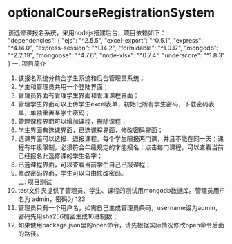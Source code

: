 # optionalCourseRegistrationSystem  
该选修课报名系统，采用nodejs搭建后台，项目依赖如下：  
  "dependencies": {
    "ejs": "^2.5.5",
    "excel-export": "^0.5.1",
    "express": "^4.14.0",
    "express-session": "^1.14.2",
    "formidable": "^1.0.17",
    "mongodb": "^2.2.19",
    "mongoose": "^4.7.6",
    "node-xlsx": "^0.7.4",
    "underscore": "^1.8.3"
  }
一. 项目简介  
1. 该报名系统分前台学生系统和后台管理员系统；  
2. 学生和管理员共用一个登陆界面；  
3. 管理员界面有管理学生界面和管理课程界面；  
4. 管理学生界面可以上传学生excel表单，初始化所有学生密码，下载密码表单，单独重置某学生密码；  
5. 管理课程界面可以增加课程，删除课程；  
6. 学生界面有选课界面，已选课程界面，修改密码界面；  
7. 选课界面可以选报、退报课程。每个学生限报两门课，并且不能在同一天；课程有年级限制，必须符合年级规定的才能报名；点击每门课程，可以查看当前已经报名此选修课的学生名字；  
8. 已选课程界面，可以查看当前学生自己已报课程；  
9. 修改密码界面，学生可以自由修改密码。   
二. 项目测试  
1. test文件夹提供了管理员、学生、课程的测试用mongodb数据库。管理员用户名为 admin，密码为 123  
2. 管理员只有一个用户名，如需自己生成管理员条码，username设为admin，密码先用sha256加密生成16进制数；  
3. 如果使用package.json里的open命令，请先根据实际情况修改open命令后面的路径。
